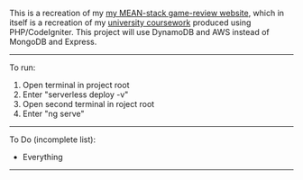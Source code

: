 This is a recreation of my [my MEAN-stack game-review website](https://github.com/JonathanMSifleet/MEANReviewWebsite), which in itself is a recreation of my [university coursework](https://github.com/JonathanMSifleet/GameReviewWebsite) produced using PHP/CodeIgniter. This project will use DynamoDB and AWS instead of MongoDB and Express.

*******************
To run:

1. Open terminal in project root
2. Enter "serverless deploy -v"
4. Open second terminal in roject root
5. Enter "ng serve"

*******************

To Do (incomplete list):
- Everything

*******************
